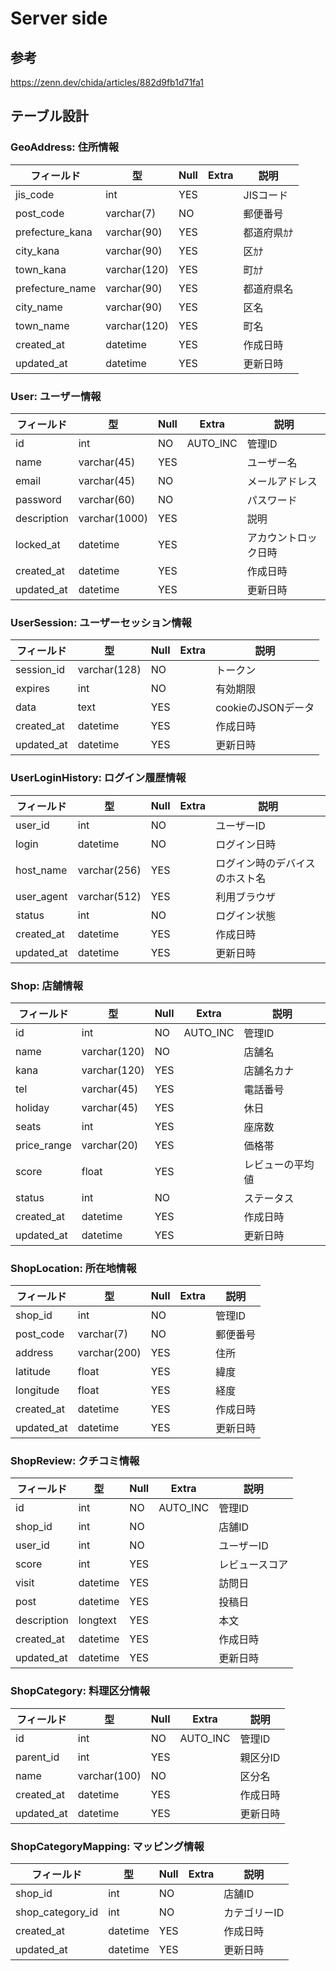 # Server side

## 参考

https://zenn.dev/chida/articles/882d9fb1d71fa1

## テーブル設計

### GeoAddress: 住所情報

| フィールド | 型 | Null | Extra | 説明 |
| --- | --- | --- | --- | --- |
| jis_code        | int          | YES  |  | JISコード |
| post_code       | varchar(7)   | NO   |  | 郵便番号 |
| prefecture_kana | varchar(90)  | YES  |  | 都道府県ｶﾅ |
| city_kana       | varchar(90)  | YES  |  | 区ｶﾅ |
| town_kana       | varchar(120) | YES  |  | 町ｶﾅ |
| prefecture_name | varchar(90)  | YES  |  | 都道府県名 |
| city_name       | varchar(90)  | YES  |  | 区名 |
| town_name       | varchar(120) | YES  |  | 町名 |
| created_at      | datetime     | YES  |  | 作成日時 |
| updated_at      | datetime     | YES  |  | 更新日時 |

### User: ユーザー情報

| フィールド | 型 | Null | Extra | 説明 |
| --- | --- | --- | --- | --- |
| id          | int           | NO   |	AUTO_INC | 管理ID |
| name        | varchar(45)   | YES  |  | ユーザー名 |
| email       | varchar(45)   | NO   |  | メールアドレス |
| password    | varchar(60)   | NO   |  | パスワード |
| description | varchar(1000) | YES  |  | 説明 |
| locked_at   | datetime      | YES  |  | アカウントロック日時 |
| created_at  | datetime      | YES  |  | 作成日時 |
| updated_at  | datetime      | YES  |  | 更新日時 |

### UserSession: ユーザーセッション情報

| フィールド | 型 | Null | Extra | 説明 |
| --- | --- | --- | --- | --- |
| session_id | varchar(128) | NO   |        | トークン |
| expires    | int          | NO   |        | 有効期限 |
| data       | text         | YES  |        | cookieのJSONデータ |
| created_at | datetime      | YES  |  | 作成日時 |
| updated_at | datetime      | YES  |  | 更新日時 |

### UserLoginHistory: ログイン履歴情報

| フィールド | 型 | Null | Extra | 説明 |
| --- | --- | --- | --- | --- |
| user_id    | int          | NO   |   | ユーザーID |
| login      | datetime     | NO   |   | ログイン日時 |
| host_name  | varchar(256) | YES  |   | ログイン時のデバイスのホスト名 |
| user_agent | varchar(512) | YES  |   | 利用ブラウザ |
| status     | int          | NO   |   | ログイン状態 |
| created_at | datetime      | YES  |  | 作成日時 |
| updated_at | datetime      | YES  |  | 更新日時 |

### Shop: 店舗情報

| フィールド | 型 | Null | Extra | 説明 |
| --- | --- | --- | --- | --- |
| id             | int          | NO   | AUTO_INC | 管理ID |
| name           | varchar(120) | NO   |          | 店舗名 |
| kana           | varchar(120) | YES  |          | 店舗名カナ |
| tel            | varchar(45)  | YES  |          | 電話番号 |
| holiday        | varchar(45)  | YES  |          | 休日 |
| seats          | int          | YES  |          | 座席数 |
| price_range    | varchar(20)  | YES  |          | 価格帯 |
| score          | float        | YES  |          | レビューの平均値 |
| status         | int          | NO   |          | ステータス |
| created_at     | datetime     | YES  |          | 作成日時 |
| updated_at     | datetime     | YES  |          | 更新日時 |

### ShopLocation: 所在地情報

| フィールド | 型 | Null | Extra | 説明 |
| --- | --- | --- | --- | --- |
| shop_id     | int          | NO   |  | 管理ID |
| post_code   | varchar(7)   | NO   |  | 郵便番号 |
| address     | varchar(200) | YES  |  | 住所 |
| latitude    | float        | YES  |  | 緯度 |
| longitude   | float        | YES  |  | 経度 |
| created_at  | datetime     | YES  |  | 作成日時 |
| updated_at  | datetime     | YES  |  | 更新日時 |

### ShopReview: クチコミ情報

| フィールド | 型 | Null | Extra | 説明 |
| --- | --- | --- | --- | --- |
| id          | int      | NO   | AUTO_INC | 管理ID |
| shop_id     | int      | NO   |  | 店舗ID |
| user_id     | int      | NO   |  | ユーザーID |
| score       | int      | YES  |  | レビュースコア |
| visit       | datetime | YES  |  | 訪問日 |
| post        | datetime | YES  |  | 投稿日 |
| description | longtext | YES  |  | 本文 |
| created_at  | datetime | YES  |  | 作成日時 |
| updated_at  | datetime | YES  |  | 更新日時 |

### ShopCategory: 料理区分情報

| フィールド | 型 | Null | Extra | 説明 |
| --- | --- | --- | --- | --- |
| id         | int          | NO   | AUTO_INC | 管理ID |
| parent_id  | int          | YES  |          | 親区分ID |
| name       | varchar(100) | NO   |          | 区分名 |
| created_at | datetime      | YES  |  | 作成日時 |
| updated_at | datetime      | YES  |  | 更新日時 |

### ShopCategoryMapping: マッピング情報

| フィールド | 型 | Null | Extra | 説明 |
| --- | --- | --- | --- | --- |
| shop_id     | int  | NO   |    | 店舗ID |
| shop_category_id | int  | NO   |    | カテゴリーID |
| created_at  | datetime      | YES  |  | 作成日時 |
| updated_at  | datetime      | YES  |  | 更新日時 |
